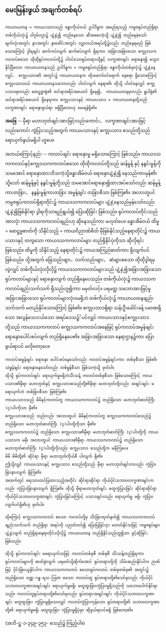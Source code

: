 ## မေးမြန်းဖွယ် အချက်တစ်ရပ်

    ကာယာယတန = ကာယပသာဒသည် ခန္ဓာကိုယ်ဝယ် ဥပါဒိန္နက အမည်ရသည့် ကမ္မဇရုပ်တည်ရှိရာ တစ်ကိုယ်လုံး၌ ဝါဂွမ်းလွှာ၌ ပျံ့နှံ့၍ တည်နေသော ဆီအစေးကဲ့သို့ ပျံ့နှံ့၍ တည်နေခဲ့သော် မျက်လုံးအတွင်း နားအတွင်း နှာခေါင်းအတွင်း လျှာလယ်အရပ်တို့၌လည်း တည်နေရမည် ဖြစ်သောကြောင့် ဒွါရချင်း ဆက်ကပ်လျက် ဆက်စပ်လျက် ရှိရကား အခြားအခြားသော စက္ခုဒသကကလာပ်စသော ထိုထိုရုပ်ကလာပ်တို့၌ ပါဝင်သောရုပ်တရားတို့နှင့် လက္ခဏာချင်း ရောနှော၍ မသွားနိုင်ပြီလော၊ ကာယာယတနသည် ဥပါဒိန္နက = ကမ္မဇရုပ်တည်ရှိရာ ခန္ဓာကိုယ်တစ်ခုလုံး၌ ပျံ့နှံ့နေလျှင်， စက္ခုပသာဒ၏ အတွင်း၌ ကာယာယတနက ထိုးဖောက်ဝင်ရောက် နေစရာ ရှိသောကြောင့် စက္ခုပသာဒဝယ် ကာယာယတနသဘောလည်း ပါဝင်လျက် နေရာ၏၊ ထိုသို့ ပါဝင်နေလျှင် စက္ခုပသာဒမှာလည်း ဖောဋ္ဌဗ္ဗာရုံ၏ ထင်ရာအရိပ်အယောင် ရှိနေ၍， ကာယာယတနမှာလည်း ရူပါရုံ၏ ထင်ရာအရိပ်အယောင် ရှိနေရကား စက္ခုပသာဒနှင့် ကာယပသာဒ = ကာယာယတနတို့သည် လက္ခဏာချင်း ရောနှောဖွယ်ရာ မရှိပြီလောဟု မေးရန်ရှိ၏။

**အဖြေ** -- မှီရာ မဟာဘုတ်ချင်းအားဖြင့်လည်းကောင်း， လက္ခဏာချင်းအားဖြင့်လည်းကောင်း ကွဲပြားသည့်အတွက် ကာယပသာဒနှင့် စက္ခုပသာဒ စသည်တို့သည် ရောယှက်ဖွယ်မရှိပါ ဟူပေ။

အဘယ်ကြောင့်နည်း -- ကလာပ်ချင်း ရောနှောမှု မရှိသောကြောင့် ဖြစ်သည်။ 
ကာယဒသကကလာပ်နှင့်စက္ခုဒသကကလာပ်စသော ထိုထိုကလာပ်တို့သည် ဆန်မှုန့် နှင့် နနွင်းမှုန့်ကို သမအောင် ရောနှောထားဘိသကဲ့သို့ခန္ဓာအိမ်ဝယ် ရောနှောပျံ့နှံ့၍ နေသည်ကားမှန်၏၊ သို့သော် ဆန်မှုန့်နှင့် နနွင်းမှုန့်တို့သည် သမအောင်ရောနှော၍ထားအပ်သော်လည်း ဆန်မှုန့်ကားတခြား， နနွန်းမှုန့်ကားတခြား အမှုန့်ချင်း တခြားစီသာ ဖြစ်ကြ၏။ အလားတူပင်ကမ္မဇရုပ်ကလာပ်ရှိရာတိုင်း၌ ကာယဒသကကလာပ်များ ပျံ့နှံ့နေသည်မှန်သော်လည်း ပျံ့နှံ့၍ဖြစ်နိုင်ရာ ဒွါရကိုသာရည်ရွယ်၍ ပြောဆိုခြင်း ဖြစ်သည်။ 
ရုပ်ကလာပ်တိုင်းသည် အားလုံး ကာယဒသကကလာပ်ချည်းဟု ဆိုနေသည်ကား မဟုတ်ပေ။ 
ခန္ဓာအိမ်ဝယ် ထိမှု = ဖောဋ္ဌဗ္ဗဓာတ်ကို သိနိုင်သည့် = ကာယဝိညာဏ်စိတ် မှီဖြစ်နိုင်သည့်နေရာတိုင်း၌ ကာယပသာဒနှင့် တကွသော ကာယဒသကကလာပ်များ တည်ရှိနိုင်ပုံကိုသာ ဆိုလိုရင်း ဖြစ်သည်။ 
ထိမှုကို သိနိုင်သည့် နေရာတိုင်း၌ ကာယအကြည်ဓာတ်ကား ရှိလျက်ပင် ဖြစ်သည်။ 
သို့အတွက် ခြေသည်းဖျား，လက်သည်းဖျား， ဆံဖျားစသော ထိုထိုဒွါရမှလွဲလျှင် တစ်ကိုယ်လုံးလိုလို၌ ကာယဒသကကလာပ်များသည် ပျံ့နှံ့၍အခြားအခြားသော ရုပ်ကလာပ်များနှင့် ရောနှောလျက် တည်ရှိနေပေသည်။ 
တစ်ကိုယ်လုံး၌ ကာယဒသကကလာပ်ချည်းသက်သက် ရှိသည်ဟူ၍ကား မမှတ်လင့်။ 
ပရမတ္ထ သဘောအားဖြင့်မူ အခြားအခြားသော ရုပ်ကလာပ်များလုံး၀မရှိဘဲ တစ်ကိုယ်လုံး၌ ကာယာယတနချည်းသက်သက် မတည်နိုင်သောကြောင့် ဖြစ်၏။ 
စက္ခုပသာဒရှိရာ သန်းဦးခေါင်းခန့် ပမာဏရှိသော အလွန်သေးငယ်သော အရပ်ဒေသ၌်ပင်လျှင် ကာယပသာဒနှင့်စက္ခုပသာဒတို့သည် ကာယဒသကကလာပ် စက္ခုဒသကကလာပ်အနေဖြင့် ရုပ်ကလာပ်အမှုန်ချင်း ရောနှောပေါင်းစပ်လျက် တည်ရှိနေပေ၏။ 
အခြားအခြားသော နေရာဌာန၌ကား ပြောဖွယ်ရာပင် မလိုတော့ပေ။

    ကလာပ်အမှုန်ချင်း ရောနှော ပေါင်းစပ်နေသော်လည်း ကလာပ်အမှုန်ချင်းကား တစ်ခုစီသာ ဖြစ်၏၊ သဲမှုန်ချင်း ရောနှောနေသော်လည်း တစ်မှုန်စီသာ ဖြစ်သကဲ့သို့ မှတ်ပါ။ 
    ထိုသို့ ရုပ်ကလာပ်ချင်း ရောယှက်မှုမရှိဘဲသီးသန့် ကလာပ်တစ်ခုစီသာ ဖြစ်သောကြောင့် ကာယပသာဒ၏မှီရာ မဟာဘုတ်နှင့် စက္ခုပသာဒစသည်တို့၏မှီရာ မဟာဘုတ်တို့လည်း အချင်းချင်း မရောယှက်ဘဲ တစ်ခြားစီသာ ဖြစ်ကြ၏။ 
    ကာယပသာဒသည် မိမိနှင့်ကလာပ်တူ ကာယဒသကကလာပ်၌ တည်ရှိသော မဟာဘုတ်ဓာတ်ကြီး (၄)ပါးကိုသာ မှီ၏။ 
    စက္ခုပသာဒစသည် သည်လည်း အလားတူပင် မိမိနှင့်ကလာပ်တူ စက္ခုဒသကကလာပ်စသည်၌ တည်ရှိသော မဟာဘုတ်ဓာတ်ကြီး (၄)ပါးတို့ကိုသာ မှီ၏။ 
    စက္ခုဒသကကလာပ်၌ တည်ရှိသော စက္ခုပသာဒ၏မှီရာ မဟာဘုတ်ဓာတ်ကြီး (၄)ပါးတို့ကို ကာယပသာဒက မမှီ၊ အလားတူပင် ကာယပသာဒ၏မှီရာ ကာယဒသကကလာပ်၌ တည်ရှိသော မဟာဘုတ်ဓာတ်ကြီး (၄)ပါးတို့ကိုလည်း စက္ခုပသာဒ စသည်တို့က မမှီကြပေ။ 
    မိမိ မိမိတို့၏ ဆိုင်ရာ မှီရာ မဟာဘုတ်ကိုယ်စီ ပါလျက် ရှိ၏။ 
    ဤသို့လျှင် ကာယပသာဒနှင့် စက္ခုပသာဒ စသည်တို့သည် မှီရာ မဟာဘုတ်ချင်းကလည်း ကွဲပြား ခြားနားလျက် ရှိကြ၏။ 
    အထက်တွင် ရေးသားတင်ပြထားသည့်အတိုင်း ဆိုင်ရာဆိုင်ရာ ကိုယ်ပိုင်သဘာ၀လက္ခဏာချင်းကလည်း ကွဲပြားခြားနားလျက် ရှိကြ၏။ ထိုသို့ မှီရာမဟာဘုတ်ချင်း မတူကွဲပြားခြင်း ဆိုင်ရာဆိုင်ရာ ကိုယ်ပိုင်သဘာ၀လက္ခဏာချင်း ကွဲပြားခြင်းကြောင့် ပသာဒချင်းလည်း ရောယှက်မှု မရှိ၊ ကွဲပြားလျက်ပင်ရှိ၏ဟု မှတ်ပါ။

    ထိုကြောင့် စက္ခုဒသကကလာပ် စသော ကလာပ်တို့မှ သီးခြားထုတ်နုတ်၍ ကာယဒသကကလာပ်ချည်းသက်သက် တည်ရှိရာ အရပ်ကို ပညတ်တင်၍ ပြောပြခြင်းငှာ မတတ်နိုင်သဖြင့် ကမ္မဇရုပ်များ ပျံ့နှံ့လျက် တည်ရှိရာနေရာတိုင်းလိုလို၌ ကာယာယတန တည်ရှိနိုင်သည်ဟူ၍သာ ဖွင့်ဆိုခြင်း ဖြစ်သည်။

    ထိုသို့ ရုပ်ကလာပ်ချင်း မရောယှက်သဖြင့် ကလာပ်တစ်ခုစီ တစ်ခုစီ သီးသန့်တည်ရှိရကား ရုပ်ကလာပ်များကို ဓာတ်ခွဲလျက် ပရမတ်သို့ဆိုက်အောင် ရုပ်တရားတို့ကို သိမ်းဆည်းနိုင်ပါက ဉာဏ်ဖြင့် ပိုင်းခြားယူနိုင်ပါက ကာယဒသကကလာပ် စသောရုပ်ကလာပ် တစ်ခုတစ်ခု၏ အတွင်း၌ တည်ရှိသော ဝဏ္ဏ-ဂန္ဓ-ရသ-ဩဇာ စသော ကလာပ်တူ ရုပ်တရားတို့၏သော်မှလည်း ကိုယ်ပိုင်သဘာ၀လက္ခဏာအချင်းချင်း ရောယှက်မှုမရှိ၊ မတူထူးခြားကွဲပြားမှုရှိသည်ကို သဘောပေါက်နိုင်ရာသည်။ ကလာပ်တူရုပ်တရားတို့၏သော်မှလည်း ရုပ်တရားအချင်းချင်း ကိုယ်ပိုင်သဘာ၀လက္ခဏာချင်း မတူထူးခြား ကွဲပြားမှုရှိသေးလျှင် ကလာပ်ကွဲပြားကုန်သော ရုပ်တရားတို့၏ သဘာ၀လက္ခဏာတို့၏ ရောယှက်မှုမရှိ၊ မတူထူးခြား ကွဲပြားမှုရှိပုံမှာ ဆိုဖွယ်ရာပင်မရှိ ဖြစ်တော့၏။
<r> (အဘိ-ဋ္ဌ-၁-၃၄၉-၃၅၃- စသည်၌ ကြည့်ပါ။)</r>

